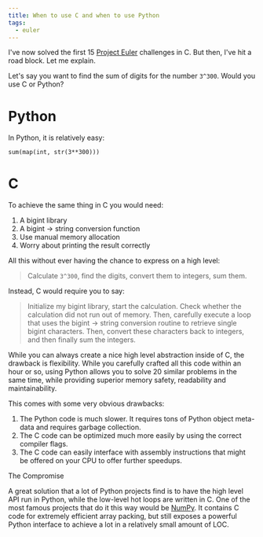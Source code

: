 ```yaml
---
title: When to use C and when to use Python
tags:
  - euler
---
```


I've now solved the first 15 [Project Euler](https://projecteuler.net)
challenges in C. But then, I've hit a road block. Let me explain.

Let's say you want to find the sum of digits for the number `3^300`. Would you
use C or Python?

# Python

In Python, it is relatively easy:

```
sum(map(int, str(3**300)))
```

# C

To achieve the same thing in C you would need:

1. A bigint library
2. A bigint -> string conversion function
3. Use manual memory allocation
4. Worry about printing the result correctly

All this without ever having the chance to express on a high level:

> Calculate `3^300`, find the digits, convert them to integers, sum them.

Instead, C would require you to say:

> Initialize my bigint library, start the calculation. Check whether the
> calculation did not run out of memory. Then, carefully execute a loop that
> uses the bigint -> string conversion routine to retrieve single bigint
> characters. Then, convert these characters back to integers, and then finally
> sum the integers.

While you can always create a nice high level abstraction inside of C, the
drawback is flexibility. While you carefully crafted all this code within an
hour or so, using Python allows you to solve 20 similar problems in the same
time, while providing superior memory safety, readability and maintainability.

This comes with some very obvious drawbacks:

1. The Python code is much slower. It requires tons of Python object meta-data
   and requires garbage collection.
2. The C code can be optimized much more easily by using the correct compiler
   flags.
3. The C code can easily interface with assembly instructions that might be
   offered on your CPU to offer further speedups.

 The Compromise

A great solution that a lot of Python projects find is to have the high level
API run in Python, while the low-level hot loops are written in C. One of the
most famous projects that do it this way would be
[NumPy](http://www.numpy.org/). It contains C code for extremely efficient
array packing, but still exposes a powerful Python interface to achieve a lot
in a relatively small amount of LOC.
